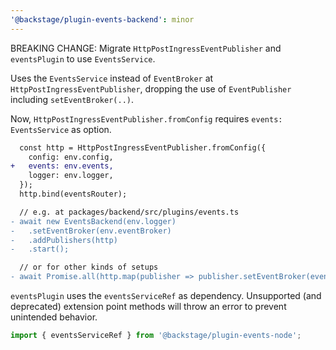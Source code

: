 ```yaml
---
'@backstage/plugin-events-backend': minor
---
```


BREAKING CHANGE: Migrate `HttpPostIngressEventPublisher` and `eventsPlugin` to use `EventsService`.

Uses the `EventsService` instead of `EventBroker` at `HttpPostIngressEventPublisher`,
dropping the use of `EventPublisher` including `setEventBroker(..)`.

Now, `HttpPostIngressEventPublisher.fromConfig` requires `events: EventsService` as option.

```diff
  const http = HttpPostIngressEventPublisher.fromConfig({
    config: env.config,
+   events: env.events,
    logger: env.logger,
  });
  http.bind(eventsRouter);

  // e.g. at packages/backend/src/plugins/events.ts
- await new EventsBackend(env.logger)
-   .setEventBroker(env.eventBroker)
-   .addPublishers(http)
-   .start();

  // or for other kinds of setups
- await Promise.all(http.map(publisher => publisher.setEventBroker(eventBroker)));
```

`eventsPlugin` uses the `eventsServiceRef` as dependency.
Unsupported (and deprecated) extension point methods will throw an error to prevent unintended behavior.

```ts
import { eventsServiceRef } from '@backstage/plugin-events-node';
```

